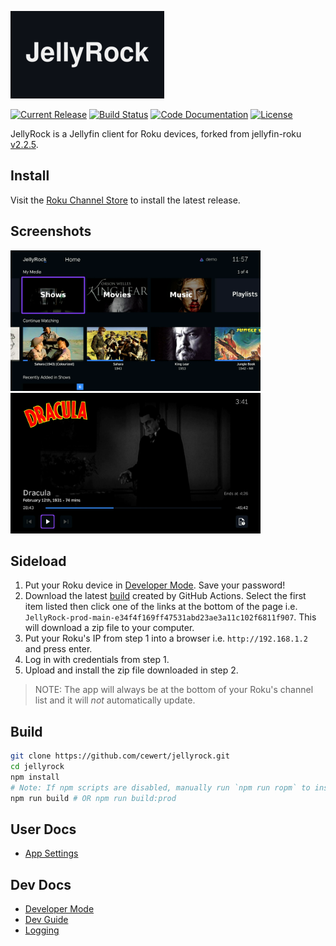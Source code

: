 <!-- markdownlint-disable MD041 -->
![JellyRock](resources/branding/release/channel-poster_sd.png "JellyRock")

[![Current Release](https://img.shields.io/github/release/cewert/jellyrock.svg?logo=github "Current Release")](https://github.com/cewert/jellyrock/releases)
[![Build Status](https://img.shields.io/github/actions/workflow/status/cewert/jellyrock/build.yml?logo=github&branch=main "Build Status")](https://github.com/cewert/jellyrock/actions/workflows/build.yml?query=branch%3Amain)
[![Code Documentation](https://img.shields.io/badge/Code%20Documentation-purple)](https://cewert.github.io/jellyrock-code-docs/)
[![License](https://img.shields.io/github/license/cewert/jellyrock.svg "GPL 2.0 License")](LICENSE)
<!-- [![Translation Status](https://translate.jellyfin.org/widgets/jellyfin/-/jellyfin-roku/svg-badge.svg "Translation Status")](https://translate.jellyfin.org/projects/jellyfin/jellyfin-roku/?utm_source=widget) -->

JellyRock is a Jellyfin client for Roku devices, forked from jellyfin-roku [v2.2.5](https://github.com/jellyfin-archive/jellyfin-roku-legacy/releases/tag/v2.2.5).

## Install

Visit the [Roku Channel Store](https://channelstore.roku.com/details/232f9e82db11ce628e3fe7e01382a330:a85d6e9e520567806e8dae1c0cabadd5/jellyrock) to install the latest release.

## Screenshots

  <a href="docs/screenshots/home.png" target="_blank" title="Home">
    <img src="docs/screenshots/home.png" width="400" alt="Home" />
  </a>
  <a href="docs/screenshots/osd.png" target="_blank" title="On-Screen Display(OSD)">
    <img src="docs/screenshots/osd.png" width="400" alt="On-Screen Display(OSD)" />
  </a>

## Sideload

1. Put your Roku device in [Developer Mode](docs/dev/developer-mode.md). Save your password!
2. Download the latest [build](https://github.com/cewert/jellyrock/actions/workflows/build.yml?query=branch%3Amain) created by GitHub Actions. Select the first item listed then click one of the links at the bottom of the page i.e. `JellyRock-prod-main-e34f4f169ff47531abd23ae3a11c102f6811f907`. This will download a zip file to your computer.
3. Put your Roku's IP from step 1 into a browser i.e. `http://192.168.1.2` and press enter.
4. Log in with credentials from step 1.
5. Upload and install the zip file downloaded in step 2.

> NOTE: The app will always be at the bottom of your Roku's channel list and it will *not* automatically update.

## Build

```bash
git clone https://github.com/cewert/jellyrock.git
cd jellyrock
npm install
# Note: If npm scripts are disabled, manually run `npm run ropm` to install dependencies
npm run build # OR npm run build:prod
```

## User Docs

- [App Settings](docs/user/app-settings.md)

## Dev Docs

- [Developer Mode](docs/dev/developer-mode.md)
- [Dev Guide](docs/dev/DEVGUIDE.md)
- [Logging](docs/dev/logging.md)
